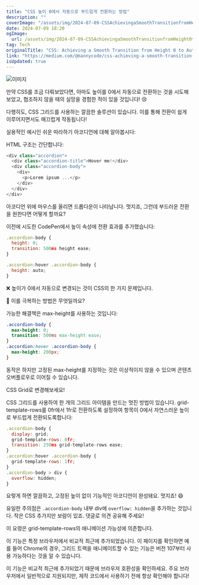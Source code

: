 ```yaml
---
title: "CSS 높이 0에서 자동으로 부드럽게 전환하는 방법"
description: ""
coverImage: "/assets/img/2024-07-09-CSSAchievingaSmoothTransitionfromHeight0toAuto_0.png"
date: 2024-07-09 18:20
ogImage: 
  url: /assets/img/2024-07-09-CSSAchievingaSmoothTransitionfromHeight0toAuto_0.png
tag: Tech
originalTitle: "CSS: Achieving a Smooth Transition from Height 0 to Auto!"
link: "https://medium.com/@mannycode/css-achieving-a-smooth-transition-from-height-0-to-auto-14e554885497"
isUpdated: true
---
```




![이미지](/assets/img/2024-07-09-CSSAchievingaSmoothTransitionfromHeight0toAuto_0.png)

만약 CSS를 조금 다뤄보았다면, 아마도 높이를 0에서 자동으로 전환하는 것을 시도해보았고, 협조하지 않을 때의 실망을 경험한 적이 있을 것입니다! 😢

다행히도, CSS 그리드를 사용하는 깔끔한 솔루션이 있습니다. 이를 통해 전환이 쉽게 이루어지면서도 매끄럽게 작동됩니다!

실용적인 예시인 쉬운 따라하기 아코디언에 대해 알아봅시다:

<div class="content-ad"></div>

HTML 구조는 간단합니다:

```javascript
<div class="accordion">
  <div class="accordion-title">Hover me!</div>
  <div class="accordion-body">
    <div>
      <p>Lorem ipsum ...</p>
    </div>
  </div>
</div>
```

아코디언 위에 마우스를 올리면 드롭다운이 나타납니다. 멋지죠, 그런데 부드러운 전환을 원한다면 어떻게 할까요?

이전에 시도한 CodePen에서 높이 속성에 전환 효과를 추가했습니다:

<div class="content-ad"></div>

```js
.accordion-body {
  height: 0;
  transition: 500ms height ease;
}

.accordion:hover .accordion-body {
  height: auto;
}
```

❌ 높이가 0에서 자동으로 변경되는 것이 CSS의 한 가지 문제입니다.

🤔 이를 극복하는 방법은 무엇일까요?

가능한 해결책은 max-height를 사용하는 것입니다:

<div class="content-ad"></div>

```css
.accordion-body {
  max-height: 0;
  transition: 500ms max-height ease;
}
.accordion:hover .accordion-body {
  max-height: 200px;
}
```

동작은 하지만 고정된 max-height를 지정하는 것은 이상적이지 않을 수 있으며 콘텐츠 오버플로우로 이어질 수 있습니다.

CSS Grid로 변경해보세요!

CSS 그리드를 사용하여 한 개의 그리드 아이템을 만드는 멋진 방법이 있습니다. grid-template-rows를 0fr에서 1fr로 전환하도록 설정하여 항목이 0에서 자연스러운 높이로 부드럽게 전환되도록합니다:

<div class="content-ad"></div>

```js
.accordion-body {
  display: grid;
  grid-template-rows: 0fr;
  transition: 250ms grid-template-rows ease;
}
.accordion:hover .accordion-body {
  grid-template-rows: 1fr;
}
.accordion-body > div {
  overflow: hidden;
}
```

요렇게 하면 깔끔하고, 고정된 높이 없이 기능적인 아코디언이 완성돼요. 멋지죠! 😄

유일한 주의점은 `.accordion-body` 내부 div에 `overflow: hidden`을 추가하는 것입니다. 작은 CSS 추가지만 보람이 있죠. 댓글로 의견 공유해 주세요!

<div class="content-ad"></div>

이 요령은 grid-template-rows의 애니메이션 가능성에 의존합니다.

이 기능은 특정 브라우저에서 비교적 최근에 추가되었습니다. 이 페이지를 확인하면 예를 들어 Chrome의 경우, 그리드 트랙을 애니메이트할 수 있는 기능은 버전 107부터 사용 가능하다는 것을 알 수 있습니다.

이 기능은 비교적 최근에 추가되었기 때문에 브라우저 호환성을 확인하세요. 주요 브라우저에서 일반적으로 지원되지만, 제작 코드에서 사용하기 전에 항상 확인해야 합니다!
